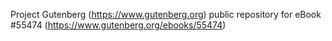 Project Gutenberg (https://www.gutenberg.org) public repository for
eBook #55474 (https://www.gutenberg.org/ebooks/55474)
